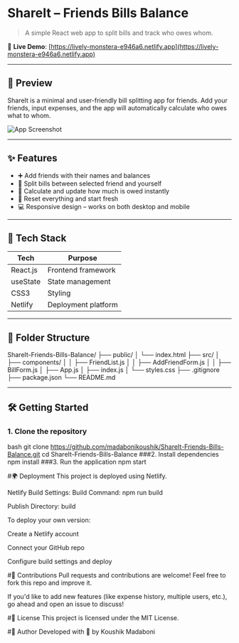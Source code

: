 # ShareIt – Friends Bills Balance

> A simple React web app to split bills and track who owes whom.

🔗 **Live Demo**: [https://lively-monstera-e946a6.netlify.app](https://lively-monstera-e946a6.netlify.app)

---

## 📸 Preview

ShareIt is a minimal and user-friendly bill splitting app for friends. Add your friends, input expenses, and the app will automatically calculate who owes what to whom.

![App Screenshot](https://user-images.githubusercontent.com/your-screenshot-placeholder.png)

---

## ✨ Features

- ➕ Add friends with their names and balances
- 🧮 Split bills between selected friend and yourself
- 🧾 Calculate and update how much is owed instantly
- 🧼 Reset everything and start fresh
- 💻 Responsive design – works on both desktop and mobile

---

## 🚀 Tech Stack

| Tech       | Purpose                     |
|------------|-----------------------------|
| React.js   | Frontend framework          |
| useState   | State management            |
| CSS3       | Styling                     |
| Netlify    | Deployment platform         |

---

## 📂 Folder Structure

ShareIt-Friends-Bills-Balance/
├── public/
│ └── index.html
├── src/
│ ├── components/
│ │ ├── FriendList.js
│ │ ├── AddFriendForm.js
│ │ ├── BillForm.js
│ ├── App.js
│ ├── index.js
│ └── styles.css
├── .gitignore
├── package.json
└── README.md


---

## 🛠️ Getting Started

### 1. Clone the repository

bash
git clone https://github.com/madabonikoushik/ShareIt-Friends-Bills-Balance.git
cd ShareIt-Friends-Bills-Balance
###2. Install dependencies
npm install
###3. Run the application
npm start



#🌍 Deployment
This project is deployed using Netlify.

Netlify Build Settings:
Build Command: npm run build

Publish Directory: build

To deploy your own version:

Create a Netlify account

Connect your GitHub repo

Configure build settings and deploy

#🤝 Contributions
Pull requests and contributions are welcome!
Feel free to fork this repo and improve it.

If you'd like to add new features (like expense history, multiple users, etc.), go ahead and open an issue to discuss!

#📃 License
This project is licensed under the MIT License.

#🙌 Author
Developed with 💖 by Koushik Madaboni


